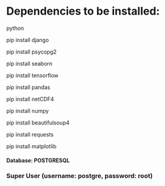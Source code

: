 # Dependencies to be installed:
python

pip install django

pip install psycopg2

pip install seaborn

pip install tensorflow

pip install pandas

pip install netCDF4

pip install numpy

pip install beautifulsoup4

pip install requests

pip install matplotlib

#### Database: POSTGRESQL

### Super User (username: postgre, password: root)
